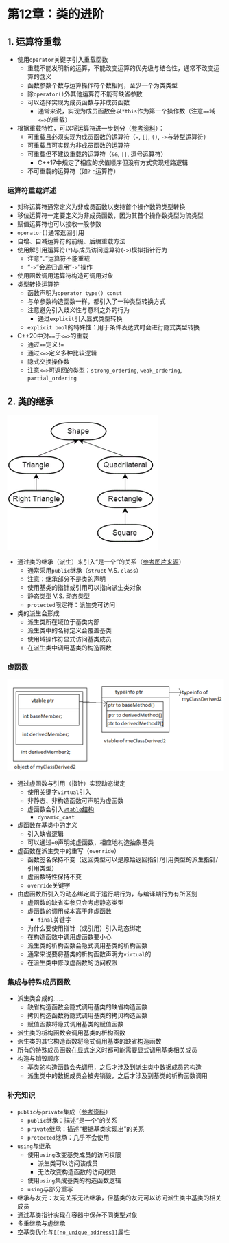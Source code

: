 # 第12章：类的进阶

## 1. 运算符重载

- 使用`operator`关键字引入重载函数
  - 重载不能发明新的运算，不能改变运算的优先级与结合性，通常不改变运算的含义
  - 函数参数个数与运算操作符个数相同，至少一个为类类型
  - 除`operator()`外其他运算符不能有缺省参数
  - 可以选择实现为成员函数与非成员函数
    - 通常来说，实现为成员函数会以`*this`作为第一个操作数（注意`==`域`<=>`的重载）
- 根据重载特性，可以将运算符进一步划分（[参考资料](https://en.cppreference.com/w/cpp/language/operators)）：
  - 可重载且必须实现为成员函数的运算符（`=`, `[]`, `()`, `->`与转型运算符）
  - 可重载且可实现为非成员函数的运算符
  - 可重载但不建议重载的运算符（`&&`, `||`, 逗号运算符）
    - C++17中规定了相应的求值顺序但没有方式实现短路逻辑
  - 不可重载的运算符（如`?` `:`运算符）

### 运算符重载详述

- 对称运算符通常定义为非成员函数以支持首个操作数的类型转换
- 移位运算符一定要定义为非成员函数，因为其首个操作数类型为流类型
- 赋值运算符也可以接收一般参数
- `operator[]`通常返回引用
- 自增、自减运算符的前缀、后缀重载方法
- 使用解引用运算符(`*`)与成员访问运算符(`->`)模拟指针行为
  - 注意“`.`”运算符不能重载
  - “`->`”会递归调用“`->`”操作
- 使用函数调用运算符构造可调用对象
- 类型转换运算符
  - 函数声明为`operator type() const`
  - 与单参数构造函数一样，都引入了一种类型转换方式
  - 注意避免引入歧义性与意料之外的行为
    - 通过`explicit`引入显式类型转换
  - `explicit bool`的特殊性：用于条件表达式时会进行隐式类型转换
- C++20中对`==`于`<=>`的重载
  - 通过`==`定义`!=`
  - 通过`<=>`定义多种比较逻辑
  - 隐式交换操作数
  - 注意`<=>`可返回的类型：`strong_ordering`, `weak_ordering`, `partial_ordering`

## 2. 类的继承

![](../pic/image-20221024223959053.png)

- 通过类的继承（派生）来引入“是一个”的关系（[参考图片来源](https://www.learncpp.com/cpp-tutorial/basic-inheritance-in-c/)）
  - 通常采用`public`继承（`struct` V.S. `class`）
  - 注意：继承部分不是类的声明
  - 使用基类的指针或引用可以指向派生类对象
  - 静态类型 V.S. 动态类型
  - `protected`限定符：派生类可访问
- 类的派生会形成
  - 派生类所在域位于基类内部
  - 派生类中的名称定义会覆盖基类
  - 使用域操作符显式访问基类成员
  - 在派生类中调用基类的构造函数

### 虚函数

![](../pic/image-20221024224803520.png)

- 通过虚函数与引用（指针）实现动态绑定
  - 使用关键字`virtual`引入
  - 非静态、非构造函数可声明为虚函数
  - 虚函数会引入[`vtable`结构](https://www.avabodh.com/cxxin/multivirtual.html)
    - `dynamic_cast`
- 虚函数在基类中的定义
  - 引入缺省逻辑
  - 可以通过`=0`声明纯虚函数，相应地构造抽象基类
- 虚函数在派生类中的重写（`override`）
  - 函数签名保持不变（返回类型可以是原始返回指针/引用类型的派生指针/引用类型）
  - 虚函数特性保持不变
  - `override`关键字
- 由虚函数所引入的动态绑定属于运行期行为，与编译期行为有所区别
  - 虚函数的缺省实参只会考虑静态类型
  - 虚函数的调用成本高于非虚函数
    - `final`关键字
  - 为什么要使用指针（或引用）引入动态绑定
  - 在构造函数中调用虚函数要小心
  - 派生类的析构函数会隐式调用基类的析构函数
  - 通常来说要将基类的析构函数声明为`virtual`的
  - 在派生类中修改虚函数的访问权限

### 集成与特殊成员函数

- 派生类合成的......
  - 缺省构造函数会隐式调用基类的缺省构造函数
  - 拷贝构造函数将隐式调用基类的拷贝构造函数
  - 赋值函数将隐式调用基类的赋值函数
- 派生类的析构函数会调用基类的析构函数
- 派生类的其它构造函数将隐式调用基类的缺省构造函数
- 所有的特殊成员函数在显式定义时都可能需要显式调用基类相关成员
- 构造与销毁顺序
  - 基类的构造函数会先调用，之后才涉及到派生类中数据成员的构造
  - 派生类中的数据成员会被先销毁，之后才涉及到基类的析构函数调用

### 补充知识

- `public`与`private`集成（[参考资料](https://www.programiz.com/cpp-programming/public-protected-private-inheritance)）
  - `public`继承：描述“是一个”的关系
  - `private`继承：描述“根据基类实现出”的关系
  - `protected`继承：几乎不会使用
- `using`与继承
  - 使用`using`改变基类成员的访问权限
    - 派生类可以访问该成员
    - 无法改变构造函数的访问权限
  - 使用`using`集成基类的构造函数逻辑
  - `using`与部分重写
- 继承与友元：友元关系无法继承，但基类的友元可以访问派生类中基类的相关成员
- 通过基类指针实现在容器中保存不同类型对象
- 多重继承与虚继承
- 空基类优化与[`[[no_unique_address]]`](https://en.cppreference.com/w/cpp/language/ebo)属性